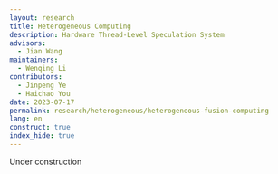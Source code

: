```yaml
---
layout: research
title: Heterogeneous Computing
description: Hardware Thread-Level Speculation System
advisors:
  - Jian Wang
maintainers:
  - Wenqing Li
contributors:
  - Jinpeng Ye
  - Haichao You
date: 2023-07-17
permalink: research/heterogeneous/heterogeneous-fusion-computing
lang: en
construct: true
index_hide: true
---
```


Under construction
